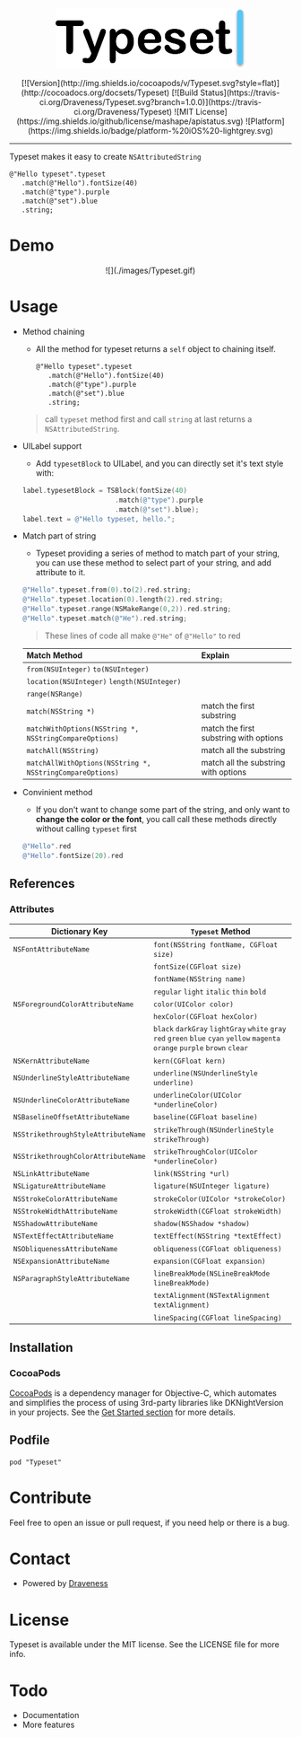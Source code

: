<p align="center">
<img src="./images/Typeset.png">
</p>

<p align="center">
[![Version](http://img.shields.io/cocoapods/v/Typeset.svg?style=flat)](http://cocoadocs.org/docsets/Typeset) [![Build Status](https://travis-ci.org/Draveness/Typeset.svg?branch=1.0.0)](https://travis-ci.org/Draveness/Typeset) ![MIT License](https://img.shields.io/github/license/mashape/apistatus.svg) ![Platform](https://img.shields.io/badge/platform-%20iOS%20-lightgrey.svg)

----

Typeset makes it easy to create `NSAttributedString`

```
@"Hello typeset".typeset
   .match(@"Hello").fontSize(40)
   .match(@"type").purple
   .match(@"set").blue
   .string;
```

# Demo

<p align="center">
![](./images/Typeset.gif)
<p align="center">


# Usage

+ Method chaining
	+ All the method for typeset returns a `self` object to chaining itself.

		```
		@"Hello typeset".typeset
		   .match(@"Hello").fontSize(40)
		   .match(@"type").purple
		   .match(@"set").blue
		   .string;
		```
		
	> call `typeset` method first and call `string` at last returns a `NSAttributedString`.
		
+ UILabel support
	+ Add `typesetBlock` to UILabel, and you can directly set it's text style with:

	```objectivec
	label.typesetBlock = TSBlock(fontSize(40)
	                       .match(@"type").purple
	                       .match(@"set").blue);
	label.text = @"Hello typeset, hello.";
	```
	
+ Match part of string
	+ Typeset providing a series of method to match part of your string, you can use these method to select part of your string, and add attribute to it.

	```objectivec
	@"Hello".typeset.from(0).to(2).red.string;
	@"Hello".typeset.location(0).length(2).red.string;
	@"Hello".typeset.range(NSMakeRange(0,2)).red.string;
	@"Hello".typeset.match(@"He").red.string;
	```
	
	> These lines of code all make `@"He"` of `@"Hello"` to red
	
	| Match Method                                           | Explain                                                |
	| ------------------------------------------------------ | ------------------------------------------------------ |
	| `from(NSUInteger)` `to(NSUInteger)`                    |                                                        |
	| `location(NSUInteger)` `length(NSUInteger)`            |                                                        |
	| `range(NSRange)`                                       |                                                        |
    | `match(NSString *)`                                    | match the first substring                              |
    | `matchWithOptions(NSString *, NSStringCompareOptions)` | match the first substring with options                 |
	| `matchAll(NSString)`                                   | match all the substring                                |
    | `matchAllWithOptions(NSString *, NSStringCompareOptions)`| match all the substring with options                 |

+ Convinient method
	+ If you don't want to change some part of the string, and only want to **change the color or the font**, you call call these methods directly without calling `typeset` first

	```objectivec
	@"Hello".red
	@"Hello".fontSize(20).red
	```


## References

### Attributes

| Dictionary Key                      | `Typeset` Method                                       |
| ----------------------------------- | ------------------------------------------------------ |
| `NSFontAttributeName`               | `font(NSString fontName, CGFloat size)`                |
|                                     | `fontSize(CGFloat size)`                               |
|                                     | `fontName(NSString name)`                              |
|                                     | `regular` `light` `italic` `thin` `bold`               |
| `NSForegroundColorAttributeName`    | `color(UIColor color)`                                 |
|                                     | `hexColor(CGFloat hexColor)`                           |
|                                     | `black` `darkGray` `lightGray` `white` `gray` `red` `green` `blue` `cyan` `yellow` `magenta` `orange` `purple` `brown` `clear`                                |
| `NSKernAttributeName`               | `kern(CGFloat kern)`                                   |
| `NSUnderlineStyleAttributeName`     | `underline(NSUnderlineStyle underline)`                |
| `NSUnderlineColorAttributeName`     | `underlineColor(UIColor *underlineColor)`              |
| `NSBaselineOffsetAttributeName`     | `baseline(CGFloat baseline)`                           |
| `NSStrikethroughStyleAttributeName` | `strikeThrough(NSUnderlineStyle strikeThrough)`        |
| `NSStrikethroughColorAttributeName` | `strikeThroughColor(UIColor *underlineColor)`          |
| `NSLinkAttributeName`               | `link(NSString *url)`                                  |
| `NSLigatureAttributeName`           | `ligature(NSUInteger ligature)`                        |
| `NSStrokeColorAttributeName`        | `strokeColor(UIColor *strokeColor)`                    |
| `NSStrokeWidthAttributeName`        | `strokeWidth(CGFloat strokeWidth)`                     |
| `NSShadowAttributeName`             | `shadow(NSShadow *shadow)`                             |
| `NSTextEffectAttributeName`         | `textEffect(NSString *textEffect)`                     |
| `NSObliquenessAttributeName`        | `obliqueness(CGFloat obliqueness)`                     |
| `NSExpansionAttributeName`          | `expansion(CGFloat expansion)`                         |
| `NSParagraphStyleAttributeName`     | `lineBreakMode(NSLineBreakMode lineBreakMode)`         |
|                                     | `textAlignment(NSTextAlignment textAlignment)`         |
|                                     | `lineSpacing(CGFloat lineSpacing)`                     |

## Installation 

### CocoaPods

[CocoaPods](https://cocoapods.org/) is a dependency manager for Objective-C, which automates and simplifies the process of using 3rd-party libraries like DKNightVersion in your projects. See the [Get Started section](https://cocoapods.org/#get_started) for more details.

## Podfile

```
pod "Typeset"
```

# Contribute

Feel free to open an issue or pull request, if you need help or there is a bug.

# Contact

- Powered by [Draveness](http://github.com/draveness)

# License

Typeset is available under the MIT license. See the LICENSE file for more info.

# Todo

- Documentation
- More features

